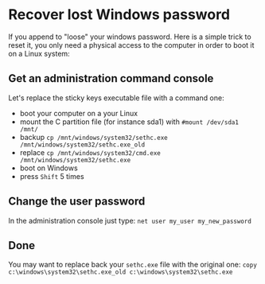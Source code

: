 # Recover lost Windows password

If you append to "loose" your windows password. Here is a simple trick to reset
it, you only need a physical access to the computer in order to boot it on a
Linux system:

## Get an administration command console

Let's replace the sticky keys executable file with a command one:

* boot your computer on a your Linux
* mount the C partition file (for instance sda1) with `#mount /dev/sda1 /mnt/`
* backup `cp /mnt/windows/system32/sethc.exe /mnt/windows/system32/sethc.exe_old`
* replace `cp /mnt/windows/system32/cmd.exe /mnt/windows/system32/sethc.exe`
* boot on Windows
* press `Shift` 5 times

## Change the user password

In the administration console just type:
`net user my_user my_new_password`

## Done

You may want to replace back your `sethc.exe` file with the original one:
`copy c:\windows\system32\sethc.exe_old c:\windows\system32\sethc.exe`

